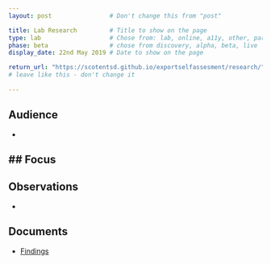 ```yaml
---
layout: post                # Don't change this from "post"

title: Lab Research         # Title to show on the page
type: lab                   # Chose from: lab, online, a11y, other, partner
phase: beta                 # chose from discovery, alpha, beta, live
display_date: 22nd May 2019 # Date to show on the page

return_url: "https://scotentsd.github.io/exportselfassesment/research/" 
# leave like this - don't change it              
                            
---
```


## Audience
-

## Focus
-

## Observations
-

## Documents
- [Findings ](/files/)
